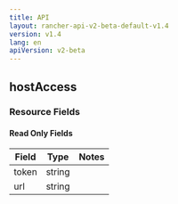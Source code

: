 ```yaml
---
title: API
layout: rancher-api-v2-beta-default-v1.4
version: v1.4
lang: en
apiVersion: v2-beta
---
```


## hostAccess



### Resource Fields


#### Read Only Fields

Field | Type   | Notes
---|---|---
token | string  | 
url | string  | 


<br>

